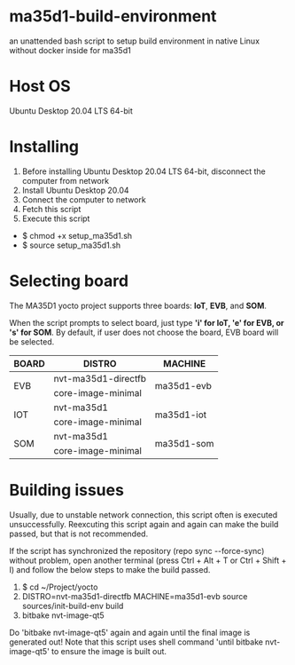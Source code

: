 # ma35d1-build-environment
 an unattended bash script to setup build  environment in native Linux without docker inside for ma35d1

# Host OS
Ubuntu Desktop 20.04 LTS 64-bit

# Installing
1. Before installing Ubuntu Desktop 20.04 LTS 64-bit, disconnect the computer from network
2. Install Ubuntu Desktop 20.04
3. Connect the computer to network
4. Fetch this script
5. Execute this script
  * $ chmod +x setup_ma35d1.sh
  * $ source setup_ma35d1.sh

# Selecting board
The MA35D1 yocto project supports three boards: **IoT**, **EVB**, and **SOM**.

When the script prompts to select board, just type **'i' for IoT, 'e' for EVB, or 's' for SOM**. By default, if user does not choose the board, EVB board will be selected. 

<table>
  <thead>
    <tr>
      <th>BOARD</th>
      <th>DISTRO</th>
      <th>MACHINE</th>
    </tr>
  </thead>
  <tbody>
    <tr>
      <td rowspan="2">EVB</td>
      <td>nvt-ma35d1-directfb</td>
      <td rowspan="2">ma35d1-evb</td>
    </tr>
   <tr><td>core-image-minimal</td></tr>
   
   <tr>
      <td rowspan="2">IOT</td>
      <td>nvt-ma35d1</td>
      <td rowspan="2">ma35d1-iot</td>
    </tr>
   <tr><td>core-image-minimal</td></tr>
   
   <tr>
      <td rowspan="2">SOM</td>
      <td>nvt-ma35d1</td>
      <td rowspan="2">ma35d1-som</td>
    </tr>
   <tr><td>core-image-minimal</td></tr>
  
  </tbody>
</table>




# Building issues
Usually, due to unstable network connection, this script often is executed unsuccessfully. Reexcuting this script again and again can make the build passed, but that is not recommended.

If the script has synchronized the repository (repo sync --force-sync) without problem, open another terminal (press Ctrl + Alt + T or Ctrl + Shift + I) and follow the below steps to make the build passed.

1. $ cd ~/Project/yocto
2. DISTRO=nvt-ma35d1-directfb MACHINE=ma35d1-evb source sources/init-build-env build
3. bitbake nvt-image-qt5

Do 'bitbake nvt-image-qt5' again and again until the final image is generated out! Note that this script uses shell command 'until bitbake nvt-image-qt5' to ensure the image is built out.
